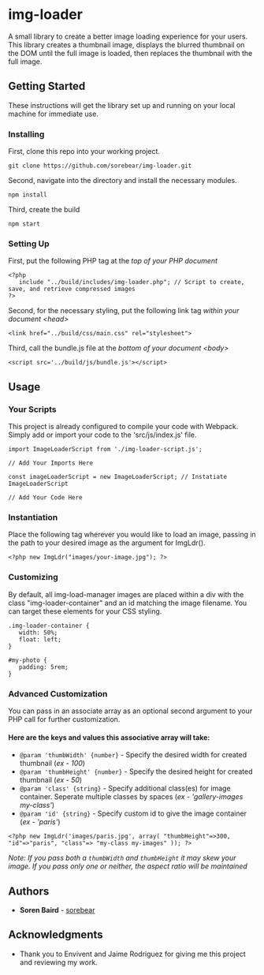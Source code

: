 # img-loader
A small library to create a better image loading experience for your users. This library creates a thumbnail image, displays the blurred thumbnail on the DOM until the full image is loaded, then replaces the thumbnail with the full image.


## Getting Started

These instructions will get the library set up and running on your local machine for immediate use.


### Installing

First, clone this repo into your working project. 

```
git clone https://github.com/sorebear/img-loader.git
```


Second, navigate into the directory and install the necessary modules.

```
npm install
```


Third, create the build

```
npm start
```

### Setting Up

First, put the following PHP tag at the *top of your PHP document*

```
<?php 
   include "../build/includes/img-loader.php"; // Script to create, save, and retrieve compressed images
?>
```


Second, for the necessary styling, put the following link tag *within your document \<head>*

```
<link href="../build/css/main.css" rel="stylesheet">
```


Third, call the bundle.js file at the *bottom of your document \<body>*

```
<script src='../build/js/bundle.js'></script>
```


## Usage

### Your Scripts

This project is already configured to compile your code with Webpack. Simply add or import your code to the 'src/js/index.js' file.

```
import ImageLoaderScript from './img-loader-script.js';

// Add Your Imports Here

const imageLoaderScript = new ImageLoaderScript; // Instatiate ImageLoaderScript

// Add Your Code Here
```

### Instantiation

Place the following tag wherever you would like to load an image, passing in the path to your desired image as the argument for ImgLdr().

```
<?php new ImgLdr("images/your-image.jpg"); ?>
```


### Customizing

By default, all img-load-manager images are placed within a div with the class "img-loader-container" and an id matching the image filename. You can target these elements for your CSS styling. 

```
.img-loader-container {
   width: 50%;
   float: left;
}

#my-photo {
   padding: 5rem;
}
```
### Advanced Customization

You can pass in an associate array as an optional second argument to your PHP call for further customization. 

#### Here are the keys and values this associative array will take:
* `@param 'thumbWidth' {number}` - Specify the desired width for created thumbnail \(*ex - 100*)
* `@param 'thumbHeight' {number}` - Specify the desired height for created thumbnail \(*ex - 50*)
* `@param 'class' {string}` - Specify additional class(es) for image container. Seperate multiple classes by spaces \(*ex - 'gallery-images my-class'*)
* `@param 'id' {string}` - Specify custom id to give the image container \(*ex - 'paris'*)

```
<?php new ImgLdr('images/paris.jpg', array( "thumbHeight"=>300, "id"=>"paris", "class"=> "my-class my-images" )); ?>
```
*Note: If you pass both a `thumbWidth` and `thumbHeight` it may skew your image. If you pass only one or neither, the aspect ratio will be maintained*

## Authors

* **Soren Baird** - [sorebear](https://github.com/sorebear)


## Acknowledgments

* Thank you to Envivent and Jaime Rodriguez for giving me this project and reviewing my work. 
